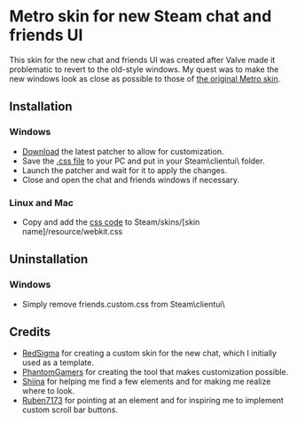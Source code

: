 # Metro skin for new Steam chat and friends UI

This skin for the new chat and friends UI was created after Valve made it problematic to revert to the old-style windows.
My quest was to make the new windows look as close as possible to those of [the original Metro skin](https://steamcommunity.com/groups/metroforsteam).

## Installation
### Windows
* [Download](https://github.com/PhantomGamers/EnableNewSteamFriendsSkin/releases) the latest patcher to allow for customization.
* Save the [.css file](https://raw.githubusercontent.com/RoseTheFlower/newsteamchat/master/friends.custom.css) to your PC and put in your Steam\clientui\ folder.
* Launch the patcher and wait for it to apply the changes.
* Close and open the chat and friends windows if necessary.
### Linux and Mac
* Copy and add the [css code](https://raw.githubusercontent.com/RoseTheFlower/newsteamchat/master/friends.custom.css) to Steam/skins/[skin name]/resource/webkit.css

## Uninstallation
### Windows
* Simply remove friends.custom.css from Steam\clientui\

## Credits
* [RedSigma](https://github.com/redsigma) for creating a custom skin for the new chat, which I initially used as a template.
* [PhantomGamers](https://github.com/PhantomGamers) for creating the tool that makes customization possible.
* [Shiina](https://github.com/AikoMidori) for helping me find a few elements and for making me realize where to look.
* [Ruben7173](https://github.com/Ruben7173/) for pointing at an element and for inspiring me to implement custom scroll bar buttons.
